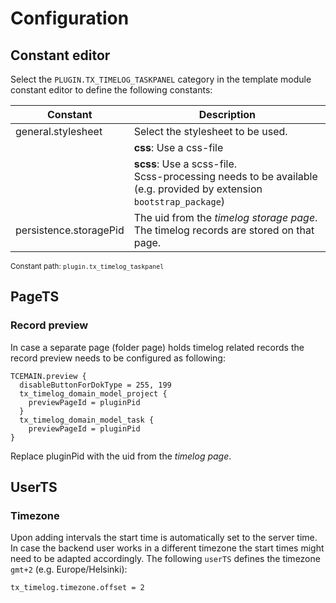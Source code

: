 # Configuration

## Constant editor

Select the `PLUGIN.TX_TIMELOG_TASKPANEL` category in the template module constant editor to define the following
constants:

| Constant | Description |
|---|---|
| general.stylesheet | Select the stylesheet to be used. |
| | **css**: Use a css-file |
| | **scss**: Use a scss-file.<br />Scss-processing needs to be available (e.g. provided by extension `bootstrap_package`)
| persistence.storagePid | The uid from the *timelog storage page*. The timelog records are stored on that page.

<small>Constant path: `plugin.tx_timelog_taskpanel`</small>


## PageTS

### Record preview

In case a separate page (folder page) holds timelog related records the record preview needs to be configured as 
following:

```
TCEMAIN.preview {
  disableButtonForDokType = 255, 199
  tx_timelog_domain_model_project {
    previewPageId = pluginPid
  }
  tx_timelog_domain_model_task {
    previewPageId = pluginPid
}
```

Replace pluginPid with the uid from the *timelog page*.


## UserTS

### Timezone

Upon adding intervals the start time is automatically set to the server time. In case the backend user works in a 
different timezone the start times might need to be adapted accordingly. The following `userTS` defines the timezone
`gmt+2` (e.g. Europe/Helsinki):

`tx_timelog.timezone.offset = 2`
